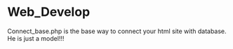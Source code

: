 # Web_Develop
Connect_base.php is the base way to connect your html site with database. He is just a model!!!
